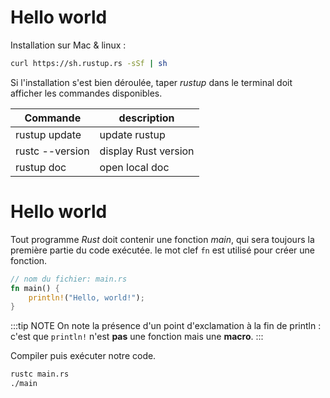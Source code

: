 # Hello world

Installation sur Mac & linux :

```sh
curl https://sh.rustup.rs -sSf | sh
```

Si l'installation s'est bien déroulée, taper *rustup* dans le terminal doit afficher les commandes disponibles.

| Commande | description |
|---------|-------------|
|rustup update| update rustup|
|rustc --version | display Rust version |
| rustup doc | open local doc |

# Hello world

Tout programme *Rust* doit contenir une fonction *main*, qui sera toujours la première partie du code exécutée. le mot clef `fn` est utilisé pour créer une fonction.

```rust
// nom du fichier: main.rs
fn main() {
    println!("Hello, world!");
}
```

:::tip NOTE
On note la présence d'un point d'exclamation à la fin de println : c'est que `println!` n'est **pas** une fonction mais une **macro**.
:::

Compiler puis exécuter notre code.

```sh
rustc main.rs
./main
```
